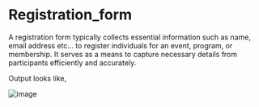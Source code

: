 # Registration_form
A registration form typically collects essential information such as name, email address etc... to register individuals for an event, program, or membership. It serves as a means to capture necessary details from participants efficiently and accurately.

Output looks like,

![image](https://github.com/Labdhi47/Registration_form/assets/123727193/43739f24-3f55-48eb-aa3f-d8e815645aa7)

